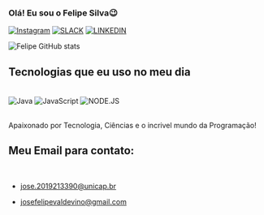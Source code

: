 ### Olá! Eu sou o Felipe Silva😉

[![Instagram](https://img.shields.io/badge/Instagram-E4405F?style=for-the-badge&logo=instagram&logoColor=white)](https://instagram.com/sr_felipesilver)
[![SLACK](https://img.shields.io/badge/Slack-4A154B?style=for-the-badge&logo=slack&logoColor=white)]()
[![LINKEDIN](https://img.shields.io/badge/LinkedIn-0077B5?style=for-the-badge&logo=linkedin&logoColor=white)](https://www.linkedin.com/in/jose-felipe-861105jf)

![Felipe GitHub stats](https://github-readme-stats.vercel.app/api?username=FelipeSilva77&show_icons=true&theme=dracula)

## Tecnologias que eu uso no meu dia

<div style="display: inline_block"><br/>
<img align="center" alt="Java" src="https://img.shields.io/badge/Java-ED8B00?style=for-the-badge&logo=openjdk&logoColor=white" />
<img align="center" alt="JavaScript" src="https://img.shields.io/badge/JavaScript-F7DF1E?style=for-the-badge&logo=javascript&logoColor=black" />
<img align="center" alt="NODE.JS" src="https://img.shields.io/badge/Node.js-43853D?style=for-the-badge&logo=node.js&logoColor=white" />
</div>
<br/>

Apaixonado por Tecnologia, Ciências e o incrivel mundo da Programação!

## Meu Email para contato:
<br/>

 - jose.2019213390@unicap.br
 
 - josefelipevaldevino@gmail.com
